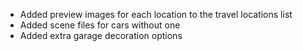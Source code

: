 - Added preview images for each location to the travel locations list
- Added scene files for cars without one
- Added extra garage decoration options
